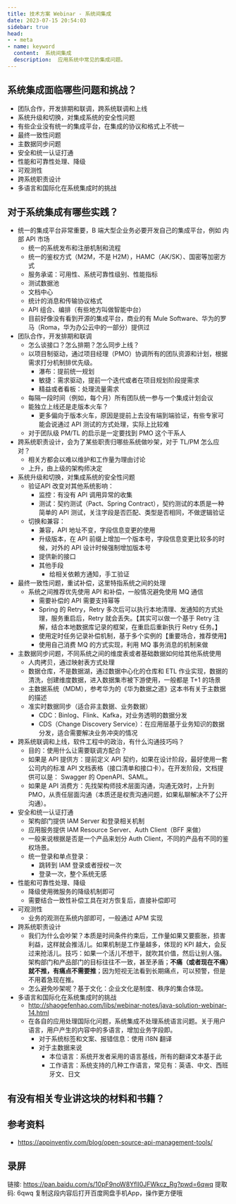 ```yaml
---
title: 技术方案 Webinar - 系统间集成
date: 2023-07-15 20:54:03
sidebar: true
head:
- - meta
- name: keyword
  content:  系统间集成
  description:  应用系统中常见的集成问题。
---
```


## 系统集成面临哪些问题和挑战？

- 团队合作，开发排期和联调，跨系统联调和上线
- 系统升级和切换，对集成系统的安全性问题
- 有些企业没有统一的集成平台，在集成的协议和格式上不统一
- 最终一致性问题
- 主数据同步问题
- 安全和统一认证打通
- 性能和可靠性处理、降级
- 可观测性
- 跨系统职责设计
- 多语言和国际化在系统集成时的挑战

## 对于系统集成有哪些实践？

- 统一的集成平台非常重要，B 端大型企业务必要开发自己的集成平台，例如 内部 API 市场
  - 统一的系统发布和注册机制和流程
  - 统一的鉴权方式（M2M，不是 H2M），HAMC（AK/SK）、国密等加密方式
  - 服务承诺：可用性、系统可靠性级别、性能指标
  - 测试数据池
  - 文档中心
  - 统计的消息和传输协议格式
  - API 组合、编排（有些地方叫做智能中台）
  - 目前好像没有看到开源的集成平台，商业的有 Mule Software、华为的罗马（Roma，华为办公云中的一部分）提供过
- 团队合作，开发排期和联调
  - 怎么谈接口？怎么排期？怎么同步上线？
  - 以项目制驱动，通过项目经理（PMO）协调所有的团队资源和计划，根据需求打分机制排优先级。
    - 瀑布：提前统一规划
    - 敏捷：需求驱动，提前一个迭代或者在项目规划阶段提需求
    - 精益或者看板：处理流量需求
  - 每隔一段时间（例如，每个月）所有团队统一参与一个集成计划会议
  - 能独立上线还是走版本火车？
    - 更多偏向于版本火车，原因是提前上去没有端到端验证，有些专家可能会说通过 API 测试的方式处理，实际上比较难
  - 对于团队级 PM/TL 的启示是一定要找到 PMO 这个干系人
- 跨系统职责设计，会为了某些职责归哪些系统做吵架，对于 TL/PM 怎么应对？
  - 相关方都会以难以维护和工作量为理由讨论
  - 上升，由上级的架构师决定
- 系统升级和切换，对集成系统的安全性问题
  - 验证API 改变对其他系统影响：
    - 监控：有没有 API 调用异常的收集
    - 测试：契约测试（Pact、Spring Contract），契约测试的本质是一种简单的 API 测试，关注字段是否匹配、类型是否相同，不做逻辑验证
  - 切换和兼容：
    - 兼容，API 地址不变，字段信息变更的使用
    - 升级版本，在 API 前缀上增加一个版本号，字段信息变更比较多的时候，对外的 API 设计时候强制增加版本号
    - 提供新的接口
    - 其他手段
      - 给相关依赖方通知，手工验证
- 最终一致性问题，重试补偿，这里特指系统之间的处理
  - 系统之间推荐优先使用 API 和补偿，一般情况避免使用 MQ 通信
    - 需要补偿的 API 需要支持幂等
    - Spring 的 Retry，Retry 多次后可以执行本地清理、发通知的方式处理，服务重启后，Retry 就会丢失。【其实可以做一个基于 Retry 注解，结合本地数据库记录的框架，在重启后重新执行 Retry 任务。】
    - 使用定时任务记录补偿机制，基于多个实例的【重要场合，推荐使用】
    - 使用自己消费 MQ 的方式实现，利用 MQ 事务消息的机制来做
- 主数据同步问题，不同系统之间的维度表或者基础数据如何给其他系统使用
  - 人肉拷贝，通过映射表方式处理
  - 数据仓库，不是数据湖，通过数据中心化的仓库和 ETL 作业实现，数据的清洗，创建维度数据，进入数据集市被下游使用，一般都是 T+1 的场景
  - 主数据系统（MDM），参考华为的《华为数据之道》这本书有关于主数据的描述
  - 准实时数据同步（适合非主数据、业务数据）
    - CDC：Binlog、Flink、Kafka，对业务透明的数据分发
    - CDS（Change Discovery Service）：在应用层基于业务知识的数据分发，适合需要解决业务冲突的情况
- 跨系统联调和上线，软件工程中的政治，有什么沟通技巧吗？
  - 目的：使用什么让需要联调方配合？
  - 如果是 API 提供方：提前定义 API 契约，如果在设计阶段，最好使用一套公司内的标准 API 文档表格（接口清单和接口卡）。在开发阶段，文档提供可以是： Swagger 的 OpenAPI、SAML。
  - 如果是 API 消费方：先找架构师技术层面沟通，沟通无效时，上升到 PMO，从责任层面沟通（本质还是权责沟通问题，如果私聊解决不了公开沟通）。
- 安全和统一认证打通
  - 架构部门提供 IAM Server 和登录相关机制
  - 应用服务提供 IAM Resource Server、Auth Client（BFF 来做）
  - 一般来说根据是否是一个产品来划分 Auth Client，不同的产品有不同的鉴权场景。
  - 统一登录和单点登录：
    - 跳转到 IAM 登录或者授权一次
    - 登录一次，整个系统无感
- 性能和可靠性处理、降级
  - 降级使用微服务的降级机制即可
  - 需要结合一致性补偿工具在对方恢复后，直接补偿即可
- 可观测性
  - 业务的观测在系统内部即可，一般通过 APM 实现
- 跨系统职责设计
  - 我们为什么会吵架？本质是时间条件约束后，工作量如果又要膨胀，损害利益，这样就会推活儿。如果机制是工作量越多，体现的 KPI 越大，会反过来抢活儿。技巧：如果一个活儿不想干，就吹其价值，然后让别人强。架构部门和产品部门的目标往往不一致，甚至矛盾；**不痛（或者现在不痛）就不推，有痛点不需要推**；因为短视无法看到长期痛点，可以预警，但是不用着急现在推。
  - 怎么避免吵架呢？基于文化：企业文化是制度、秩序的集合体现。
- 多语言和国际化在系统集成时的挑战
  - http://shaogefenhao.com/libs/webinar-notes/java-solution-webinar-14.html
  - 在各自的应用处理国际化问题，系统集成不处理系统语言问题。关于用户语言，用户产生的内容中的多语言，增加业务字段即。
    - 对于系统标签和文案、报错信息：使用 i18N 翻译
    - 对于主数据来说
      - 本位语言：系统开发者采用的语言基线，所有的翻译文本基于此
      - 工作语言：系统支持的几种工作语言，常见有：英语、中文、西班牙文、日文

## 有没有相关专业讲这块的材料和书籍？



## 参考资料

- https://appinventiv.com/blog/open-source-api-management-tools/

## 录屏

链接: https://pan.baidu.com/s/10pF9noW8YflI0JFWkcz_Rg?pwd=6qwq 提取码: 6qwq 复制这段内容后打开百度网盘手机App，操作更方便哦
